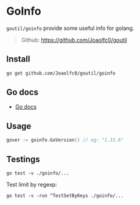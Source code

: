 # GoInfo

 `goutil/goinfo` provide some useful info for golang.

> Github: https://github.com/Joaolfc0/goutil

## Install

```bash
go get github.com/Joaolfc0/goutil/goinfo
```

## Go docs

- [Go docs](https://pkg.go.dev/github.com/Joaolfc0/goutil)

## Usage

```go
gover := goinfo.GoVersion() // eg: "1.15.6"

```

## Testings

```shell
go test -v ./goinfo/...
```

Test limit by regexp:

```shell
go test -v -run ^TestSetByKeys ./goinfo/...
```
